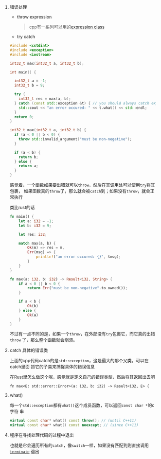 1. 错误处理

   * throw expression
     
     > cpp有一系列可以用的[expression class](https://en.cppreference.com/w/cpp/error/exception)

   * try catch


   ```cpp
   #include <cstdint>
   #include <exception>
   #include <iostream>
   
   int32_t max(int32_t a, int32_t b);
   
   int main() {
   
     int32_t a = -1;
     int32_t b = 9;
   
     try {
       int32_t res = max(a, b);
     } catch (const std::exception &t) { // you should always catch expressions as const
       std::cout << "an error occured: " << t.what() << std::endl;
     }
     return 0;
   }
   
   int32_t max(int32_t a, int32_t b) {
     if (a < 0 || b < 0) {
       throw std::invalid_argument("must be non-negative");
     }
   
     if (a < b) {
       return b;
     } else {
       return a;
     }
   }
   ```

   感觉着，一个函数如果要出错就可以`throw`，然后在其调用处可以使用`try`将其包裹，
   如果函数真的`throw`了，那么就会被`catch`到；如果没有`throw`，就会正常执行
  
   类比rust的话

   ```Rust
   fn main() {
       let a: i32 = -1;
       let b: i32 = 9;
   
       let res: i32;
   
       match max(a, b) {
           Ok(m) => res = m,
           Err(msg) => {
               println!("an error occured: {}", &msg);
           }
       }
   }
   
   fn max(a: i32, b: i32) -> Result<i32, String> {
       if a < 0 || b < 0 {
           return Err("must be non-negative".to_owned());
       }
   
       if a < b {
           Ok(b)
       } else {
           Ok(a)
       }
   }
   ```
 
   不过有一点不同的是，如果一个`throw`，在外部没有`try`包裹它，而它真的出错`throw`
   了，那么整个函数就会崩溃。
 
2. catch 具体的错误类

   上面的cpp代码catch的是`std::exception`，这是最大的那个父类。可以在catch里面
   抓它的子类来捕捉具体的错误信息

   在Rust里怎么做这个呢，感觉就是定义自己的错误类型，然后将其返回出去吧

   ```
   fn max<E: std::error::Error>(a: i32, b: i32) -> Result<i32, E> {
   ```

3. what()
   
   每一个`std::exception`都有`what()`这个成员函数，可以返回`const char *`的c字符
   串

   ```cpp
   virtual const char* what() const throw(); // (until C++11)
   virtual const char* what() const noexcept; // (since C++11)
   ```

4. 程序在寻找处理代码的过程中退出
  
   也就是它会遍历所有的`catch`，像`switch`一样，如果没有匹配到则直接调用[`terminate`](https://en.cppreference.com/w/cpp/error/terminate)
   退出
